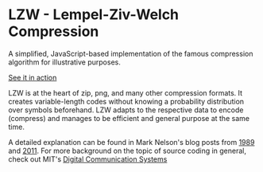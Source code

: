 # LZW - Lempel-Ziv-Welch Compression

A simplified, JavaScript-based implementation of the famous compression algorithm for illustrative purposes.

[See it in action](https://mdumke.github.io/lzw)

LZW is at the heart of zip, png, and many other compression formats. It creates variable-length codes without knowing a probability distribution over symbols beforehand. LZW adapts to the respective data to encode (compress) and manages to be efficient and general purpose at the same time.

A detailed explanation can be found in Mark Nelson's blog posts from [1989](https://marknelson.us/posts/1989/10/01/lzw-data-compression.html) and [2011](https://marknelson.us/posts/2011/11/08/lzw-revisited.html). For more background on the topic of source coding in general, check out MIT's [Digital Communication Systems](https://ocw.mit.edu/courses/electrical-engineering-and-computer-science/6-02-introduction-to-eecs-ii-digital-communication-systems-fall-2012/index.htm)

